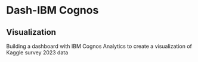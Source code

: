# Dash-IBM Cognos

## Visualization
Building a dashboard with IBM Cognos Analytics to create a visualization of Kaggle survey 2023 data 
